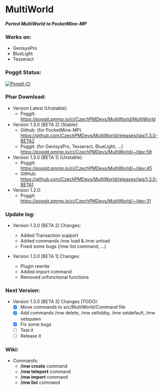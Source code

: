 # MultiWorld

_**Ported MultiWorld to PocketMine-MP**_

### Works on:
  - GenisysPro
  - BlueLight
  - Tesseract

### Poggit Status:

[![Poggit-CI](https://poggit.pmmp.io/ci.badge/CzechPMDevs/MultiWorld/MultiWorld)](https://poggit.pmmp.io/ci/CzechPMDevs/MultiWorld/MultiWorld)

### Phar Download:
- Version Latest (Unstable):
    - Poggit: https://poggit.pmmp.io/ci/CzechPMDevs/MultiWorld/MultiWorld
- Version 1.3.0 [BETA 2] (Stable):
    - Github: (for PocketMine-MP) https://github.com/CzechPMDevs/MultiWorld/releases/tag/1.3.0-BETA2
    - Poggit: (for GenisysPro, Tesseract, BlueLight, ...) https://poggit.pmmp.io/ci/CzechPMDevs/MultiWorld/~/dev:59
- Version 1.3.0 [BETA 1] (Unstable):
    - Poggit: https://poggit.pmmp.io/ci/CzechPMDevs/MultiWorld/~/dev:45
    - GitHub: https://github.com/CzechPMDevs/MultiWorld/releases/tag/1.3.0-BETA1
- Version 1.2.0:
    - Poggit: https://poggit.pmmp.io/ci/CzechPMDevs/MultiWorld/~/dev:31
    
### Update log:

- Version 1.3.0 [BETA 2] Changes:
    - Added Transaction support
    - Added commands /mw load & /mw unload
    - Fixed some bugs (/mw list command, ...)

- Version 1.3.0 [BETA 1] Changes:
    - Plugin rewrite
    - Added import command
    - Removed unfunctional functions
  
### Next Version:

- Version 1.3.0 [BETA 3] Changes (TODO):
    - [x] Move commands to src/MultiWorld/Command file
    - [x] Add commands /mw delete, /mw setlobby, /mw setdefault, /mw setspawn
    - [x] Fix some bugs
    - [ ] Test it
    - [ ] Release it
  
### Wiki:

- Commands:
  - **/mw create** command
  - **/mw teleport** command
  - **/mw import** command
  - **/mw list** command
